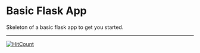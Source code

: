 # Basic Flask App

Skeleton of a basic flask app to get you started.

-----------------------------------------

[![HitCount](http://hits.dwyl.com/thatguyshzr/basic_flask_app.svg)](http://hits.dwyl.com/thatguyshzr/basic_flask_app)
